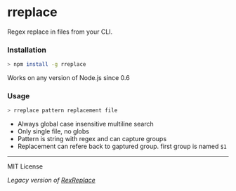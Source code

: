 # rreplace
Regex replace in files from your CLI. 

### Installation 
```bash
> npm install -g rreplace
```

Works on any version of Node.js since 0.6

### Usage
```bash
> rreplace pattern replacement file
```

- Always global case insensitive multiline search
- Only single file, no globs
- Pattern is string with regex and can capture groups
- Replacement can refere back to gaptured group. first group is named `$1`

---
MIT License

_Legacy version of [RexReplace](https://github.com/mathiasrw/rexreplace)_
